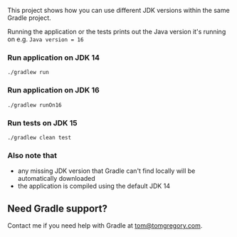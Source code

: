 This project shows how you can use different JDK versions within the same Gradle project.

Running the application or the tests prints out the Java version it's running on e.g. `Java version = 16`

### Run application on JDK 14

`./gradlew run`

### Run application on JDK 16

`./gradlew runOn16`

### Run tests on JDK 15

`./gradlew clean test`

### Also note that

* any missing JDK version that Gradle can't find locally will be automatically downloaded
* the application is compiled using the default JDK 14

## Need Gradle support?
Contact me if you need help with Gradle at [tom@tomgregory.com](mailto:tom@tomgregory.com).
